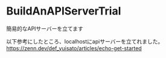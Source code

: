 # BuildAnAPIServerTrial
簡易的なAPIサーバーを立てます

以下参考にしたところ、localhostにapiサーバーを立てれました。
https://zenn.dev/def_yuisato/articles/echo-get-started